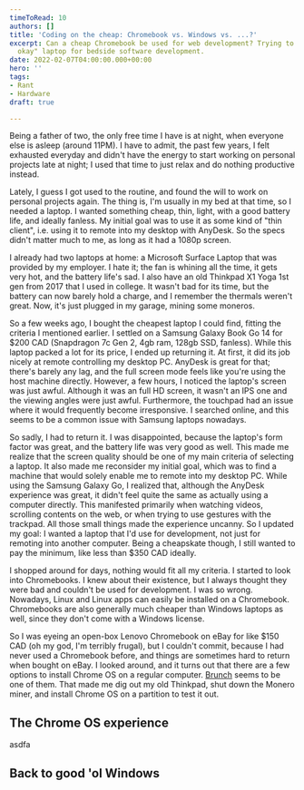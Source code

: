 ```yaml
---
timeToRead: 10
authors: []
title: 'Coding on the cheap: Chromebook vs. Windows vs. ...?'
excerpt: Can a cheap Chromebook be used for web development? Trying to find the "most
  okay" laptop for bedside software development.
date: 2022-02-07T04:00:00.000+00:00
hero: ''
tags:
- Rant
- Hardware
draft: true

---
```

Being a father of two, the only free time I have is at night, when everyone else is asleep (around 11PM). I have to admit, the past few years, I felt exhausted everyday and didn't have the energy to start working on personal projects late at night; I used that time to just relax and do nothing productive instead.

Lately, I guess I got used to the routine, and found the will to work on personal projects again. The thing is, I'm usually in my bed at that time, so I needed a laptop. I wanted something cheap, thin, light, with a good battery life, and ideally fanless. My initial goal was to use it as some kind of "thin client", i.e. using it to remote into my desktop with AnyDesk. So the specs didn't matter much to me, as long as it had a 1080p screen.

I already had two laptops at home: a Microsoft Surface Laptop that was provided by my employer. I hate it; the fan is whining all the time, it gets very hot, and the battery life's sad. I also have an old Thinkpad X1 Yoga 1st gen from 2017 that I used in college. It wasn't bad for its time, but the battery can now barely hold a charge, and I remember the thermals weren't great. Now, it's just plugged in my garage, mining some moneros.

So a few weeks ago, I bought the cheapest laptop I could find, fitting the criteria I mentioned earlier. I settled on a Samsung Galaxy Book Go 14 for $200 CAD (Snapdragon 7c Gen 2, 4gb ram, 128gb SSD, fanless). While this laptop packed a lot for its price, I ended up returning it. At first, it did its job nicely at remote controlling my desktop PC. AnyDesk is great for that; there's barely any lag, and the full screen mode feels like you're using the host machine directly. However, a few hours, I noticed the laptop's screen was just awful. Although it was an full HD screen, it wasn't an IPS one and the viewing angles were just awful. Furthermore, the touchpad had an issue where it would frequently become irresponsive. I searched online, and this seems to be a common issue with Samsung laptops nowadays.

So sadly, I had to return it. I was disappointed, because the laptop's form factor was great, and the battery life was very good as well. This made me realize that the screen quality should be one of my main criteria of selecting a laptop. It also made me reconsider my initial goal, which was to find a machine that would solely enable me to remote into my desktop PC. While using the Samsung Galaxy Go, I realized that, although the AnyDesk experience was great, it didn't feel quite the same as actually using a computer directly. This manifested primarily when watching videos, scrolling contents on the web, or when trying to use gestures with the trackpad. All those small things made the experience uncanny. So I updated my goal: I wanted a laptop that I'd use for development, not just for remoting into another computer. Being a cheapskate though, I still wanted to pay the minimum, like less than $350 CAD ideally.

I shopped around for days, nothing would fit all my criteria. I started to look into Chromebooks. I knew about their existence, but I always thought they were bad and couldn't be used for development. I was so wrong. Nowadays, Linux and Linux apps can easily be installed on a Chromebook. Chromebooks are also generally much cheaper than Windows laptops as well, since they don't come with a Windows license.

So I was eyeing an open-box Lenovo Chromebook on eBay for like $150 CAD (oh my god, I'm terribly frugal), but I couldn't commit, because I had never used a Chromebook before, and things are sometimes hard to return when bought on eBay. I looked around, and it turns out that there are a few options to install Chrome OS on a regular computer. [Brunch](https://github.com/sebanc/brunch) seems to be one of them. That made me dig out my old Thinkpad, shut down the Monero miner, and install Chrome OS on a partition to test it out.

## The Chrome OS experience

asdfa

## Back to good 'ol Windows